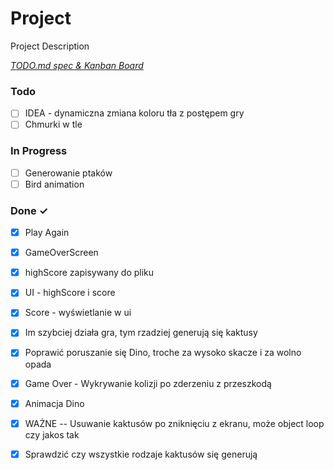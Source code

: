 # Project

Project Description

<em>[TODO.md spec & Kanban Board](https://bit.ly/3fCwKfM)</em>

### Todo

- [ ] IDEA - dynamiczna zmiana koloru tła z postępem gry  
- [ ] Chmurki w tle  

### In Progress

- [ ] Generowanie ptaków  
- [ ] Bird animation  

### Done ✓

- [x] Play Again  
- [x] GameOverScreen  
- [x] highScore zapisywany do pliku  
- [x] UI - highScore i score  
- [x] Score - wyświetlanie w ui  
- [x] Im szybciej działa gra, tym rzadziej generują się kaktusy  
- [x] Poprawić poruszanie się Dino, troche za wysoko skacze i za wolno opada  
- [x] Game Over - Wykrywanie kolizji po zderzeniu z przeszkodą  
- [x] Animacja Dino  
- [x] WAŻNE -- Usuwanie kaktusów po zniknięciu z ekranu, może object loop czy jakos tak  
- [x] Sprawdzić czy wszystkie rodzaje kaktusów się generują  

